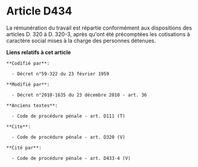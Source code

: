 # Article D434

La rémunération du travail est répartie conformément aux dispositions des articles D. 320 à D. 320-3, après qu'ont été
précomptées les cotisations à caractère social mises à la charge des personnes détenues.

**Liens relatifs à cet article**

	**Codifié par**:

	  - Décret n°59-322 du 23 février 1959

	**Modifié par**:

	  - Décret n°2010-1635 du 23 décembre 2010 - art. 36

	**Anciens textes**:

	  - Code de procédure pénale - art. D111 (T)

	**Cite**:

	  - Code de procédure pénale - art. D320 (V)

	**Cité par**:

	  - Code de procédure pénale - art. D433-4 (V)
